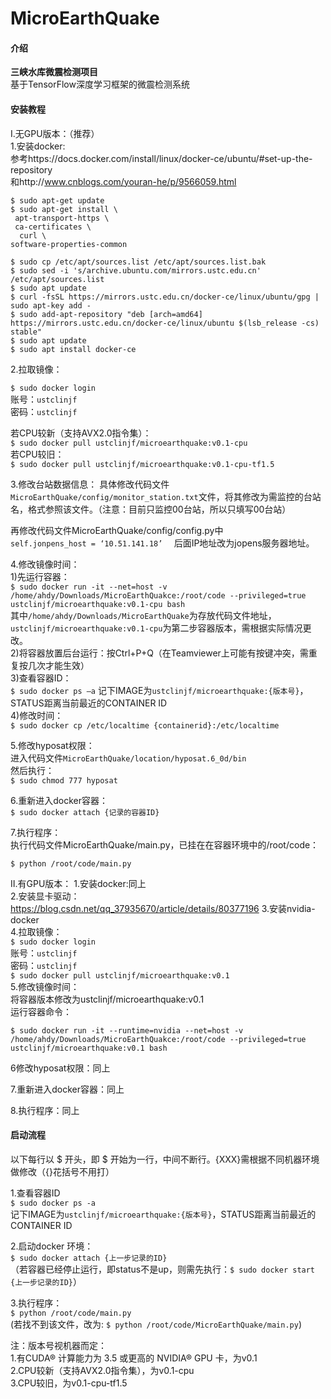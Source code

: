 # MicroEarthQuake

#### 介绍
**三峡水库微震检测项目**  
基于TensorFlow深度学习框架的微震检测系统  

#### 安装教程
Ⅰ.无GPU版本：（推荐）  
1.安装docker:  
参考https://docs.docker.com/install/linux/docker-ce/ubuntu/#set-up-the-repository  
和http://www.cnblogs.com/youran-he/p/9566059.html  

`$ sudo apt-get update `  
`$ sudo apt-get install \  `  
`  apt-transport-https \  `  
`  ca-certificates \  `  
`   curl \   `  
`software-properties-common ` 

`$ sudo cp /etc/apt/sources.list /etc/apt/sources.list.bak`  
`$ sudo sed -i 's/archive.ubuntu.com/mirrors.ustc.edu.cn' /etc/apt/sources.list`  
`$ sudo apt update`  
`$ curl -fsSL https://mirrors.ustc.edu.cn/docker-ce/linux/ubuntu/gpg | sudo apt-key add -  `  
`$ sudo add-apt-repository "deb [arch=amd64] https://mirrors.ustc.edu.cn/docker-ce/linux/ubuntu $(lsb_release -cs) stable"  `  
`$ sudo apt update`  
`$ sudo apt install docker-ce`  



2.拉取镜像：  

`$ sudo docker login`   
账号：`ustclinjf`  
密码：`ustclinjf`  

若CPU较新（支持AVX2.0指令集）：  
`$ sudo docker pull ustclinjf/microearthquake:v0.1-cpu`  
若CPU较旧：  
`$ sudo docker pull ustclinjf/microearthquake:v0.1-cpu-tf1.5`  

3.修改台站数据信息：
具体修改代码文件`MicroEarthQuake/config/monitor_station.txt`文件，将其修改为需监控的台站名，格式参照该文件。（注意：目前只监控00台站，所以只填写00台站）  

再修改代码文件MicroEarthQuake/config/config.py中  
`self.jonpens_host = ‘10.51.141.18’  `
后面IP地址改为jopens服务器地址。  

4.修改镜像时间：  
1)先运行容器：  
`$ sudo docker run -it --net=host -v /home/ahdy/Downloads/MicroEarthQuakce:/root/code --privileged=true ustclinjf/microearthquake:v0.1-cpu bash`  
其中`/home/ahdy/Downloads/MicroEarthQuake`为存放代码文件地址，`ustclinjf/microearthquake:v0.1-cpu`为第二步容器版本，需根据实际情况更改。  
2)将容器放置后台运行：按Ctrl+P+Q（在Teamviewer上可能有按键冲突，需重复按几次才能生效）  
3)查看容器ID：  
`$ sudo docker ps –a`
记下IMAGE为`ustclinjf/microearthquake:{版本号}`，STATUS距离当前最近的CONTAINER ID  
4)修改时间：  
`$ sudo docker cp /etc/localtime {containerid}:/etc/localtime`  
  
5.修改hyposat权限：  
进入代码文件`MicroEarthQuake/location/hyposat.6_0d/bin `  
然后执行：  
`$ sudo chmod 777 hyposat`
  
6.重新进入docker容器：  
`$ sudo docker attach {记录的容器ID}`  

7.执行程序：  
执行代码文件MicroEarthQuake/main.py，已挂在在容器环境中的/root/code：  


`$ python /root/code/main.py`   


Ⅱ.有GPU版本：
1.安装docker:同上  
2.安装显卡驱动：https://blog.csdn.net/qq_37935670/article/details/80377196 
3.安装nvidia-docker  
4.拉取镜像：  
`$ sudo docker login`  
账号：`ustclinjf`  
密码：`ustclinjf`  
`$ sudo docker pull ustclinjf/microearthquake:v0.1`  
5.修改镜像时间：  
将容器版本修改为ustclinjf/microearthquake:v0.1  
运行容器命令：  


`$ sudo docker run -it --runtime=nvidia --net=host -v /home/ahdy/Downloads/MicroEarthQuakce:/root/code --privileged=true ustclinjf/microearthquake:v0.1 bash`



6修改hyposat权限：同上  

7.重新进入docker容器：同上  

8.执行程序：同上  



#### 启动流程  
以下每行以 $ 开头，即 $ 开始为一行，中间不断行。{XXX}需根据不同机器环境做修改（{}花括号不用打） 

1.查看容器ID  
`$ sudo docker ps -a`  
记下IMAGE为`ustclinjf/microearthquake:{版本号}`，STATUS距离当前最近的CONTAINER ID  

2.启动docker 环境：  
`$ sudo docker attach {上一步记录的ID}`  
（若容器已经停止运行，即status不是up，则需先执行：`$ sudo docker start {上一步记录的ID}`）  

3.执行程序：  
`$ python /root/code/main.py`   
(若找不到该文件，改为: `$ python /root/code/MicroEarthQuake/main.py`)  
 
注：版本号视机器而定：  
1.有CUDA® 计算能力为 3.5 或更高的 NVIDIA® GPU 卡，为v0.1  
2.CPU较新（支持AVX2.0指令集），为v0.1-cpu  
3.CPU较旧，为v0.1-cpu-tf1.5  